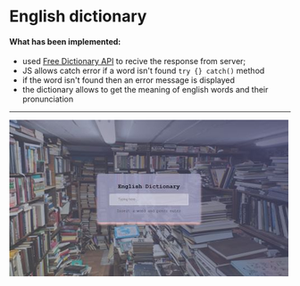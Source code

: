 # English dictionary
#### What has been implemented:
* used [Free Dictionary API](https://dictionaryapi.dev/) to recive the response from server;
* JS allows catch error if a word isn't found `try {} catch()` method
* if the word isn't found then an error message is displayed
* the dictionary allows to get the meaning of english words and their pronunciation
___
<img src="https://github.com/bakNa2t/engword/blob/main/img_Readme.jpg" title="dictionary"  alt="English Dictionary" width="500" height="281"/>